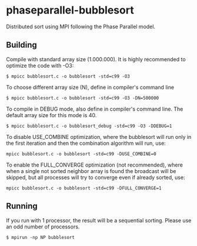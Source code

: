 # phaseparallel-bubblesort
Distributed sort using MPI following the Phase Parallel model.

## Building

Compile with standard array size (1.000.000). It is highly recommended to 
optimize the code with -O3:
```
$ mpicc bubblesort.c -o bubblesort -std=c99 -O3
```

To choose different array size (N), define in compiler's command line
```
$ mpicc bubblesort.c -o bubblesort -std=c99 -O3 -DN=500000
```

To compile in DEBUG mode, also define in compiler's command line. The default 
array size for this mode is 40.
```
$ mpicc bubblesort.c -o bubblesort_debug -std=c99 -O3 -DDEBUG=1
```

To disable USE_COMBINE optimization, where the bubblesort will run only in the 
first iteration and then the combination algorithm will run, use:
```
mpicc bubblesort.c -o bubblesort -std=c99 -DUSE_COMBINE=0
```

To enable the FULL_CONVERGE optimization (not recommended), 
where when a single not sorted neighbor
array is found the broadcast will be skipped, but all processes will try to 
converge even if already sorted, use: 
```
mpicc bubblesort.c -o bubblesort -std=c99 -DFULL_CONVERGE=1
```

## Running

If you run with 1 processor, the result will be a sequential sorting. Please use
an odd number of processors.
```
$ mpirun -np NP bubblesort
```
